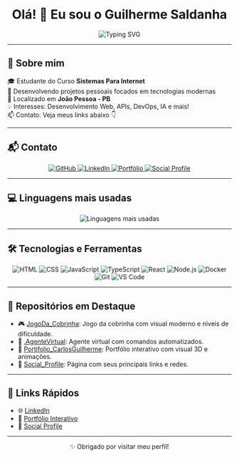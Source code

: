 <h1 align="center">Olá! 👋 Eu sou o Guilherme Saldanha</h1>

<p align="center">
  <img src="https://readme-typing-svg.herokuapp.com?font=Fira+Code&size=24&pause=1000&center=true&vCenter=true&width=435&lines=Desenvolvedor+Fullstack;Apaixonado+por+tecnologia;Sempre+aprendendo+novas+skills" alt="Typing SVG" />
</p>

---

## 🚀 Sobre mim

🎓 Estudante do Curso **Sistemas Para Internet**  
💼 Desenvolvendo projetos pessoais focados em tecnologias modernas  
📍 Localizado em **João Pessoa - PB**  
💡 Interesses: Desenvolvimento Web, APIs, DevOps, IA e mais!  
📫 Contato: Veja meus links abaixo 👇

---

## 📬 Contato

<div align="center">
  <a href="https://github.com/GuilhermeSaldanha02" target="_blank">
    <img src="https://img.shields.io/badge/GitHub-181717?style=for-the-badge&logo=github&logoColor=white" alt="GitHub" />
  </a>
  <a href="https://www.linkedin.com/in/guilherme-saldanha-418a2a1a1/" target="_blank">
    <img src="https://img.shields.io/badge/LinkedIn-0A66C2?style=for-the-badge&logo=linkedin&logoColor=white" alt="LinkedIn" />
  </a>
  <a href="https://guilhermesaldanha02.github.io/Portifolio_CarlosGuilherme/" target="_blank">
    <img src="https://img.shields.io/badge/Portf%C3%B3lio-FF5722?style=for-the-badge&logo=firefox-browser&logoColor=white" alt="Portfólio" />
  </a>
  <a href="https://guilhermesaldanha02.github.io/Social_Profile/" target="_blank">
    <img src="https://img.shields.io/badge/Social_Profile-6A1B9A?style=for-the-badge&logo=internet-explorer&logoColor=white" alt="Social Profile" />
  </a>
</div>

---

## 💻 Linguagens mais usadas

<p align="center">
  <img src="https://github-readme-stats-git-masterrstaa-rickstaa.vercel.app/api/top-langs/?username=GuilhermeSaldanha02&layout=compact&langs_count=8&theme=github_dark" alt="Linguagens mais usadas" />
</p>

---

## 🛠️ Tecnologias e Ferramentas

<p align="center">
  <img src="https://img.shields.io/badge/HTML5-E34F26?style=flat-square&logo=html5&logoColor=white" alt="HTML" />
  <img src="https://img.shields.io/badge/CSS3-1572B6?style=flat-square&logo=css3&logoColor=white" alt="CSS" />
  <img src="https://img.shields.io/badge/JavaScript-F7DF1E?style=flat-square&logo=javascript&logoColor=black" alt="JavaScript" />
  <img src="https://img.shields.io/badge/TypeScript-3178C6?style=flat-square&logo=typescript&logoColor=white" alt="TypeScript" />
  <img src="https://img.shields.io/badge/React-61DAFB?style=flat-square&logo=react&logoColor=black" alt="React" />
  <img src="https://img.shields.io/badge/Node.js-339933?style=flat-square&logo=node.js&logoColor=white" alt="Node.js" />
  <img src="https://img.shields.io/badge/Docker-2496ED?style=flat-square&logo=docker&logoColor=white" alt="Docker" />
  <img src="https://img.shields.io/badge/Git-F05032?style=flat-square&logo=git&logoColor=white" alt="Git" />
  <img src="https://img.shields.io/badge/VS_Code-007ACC?style=flat-square&logo=visual-studio-code&logoColor=white" alt="VS Code" />
</p>

---

## 📂 Repositórios em Destaque

- 🎮 [JogoDa_Cobrinha](https://github.com/GuilhermeSaldanha02/JogoDa_Cobrinha): Jogo da cobrinha com visual moderno e níveis de dificuldade.  
- 🤖 [.AgenteVirtual](https://github.com/GuilhermeSaldanha02/.AgenteVirtual): Agente virtual com comandos automatizados.  
- 🧠 [Portifolio_CarlosGuilherme](https://github.com/GuilhermeSaldanha02/Portifolio_CarlosGuilherme): Portfólio interativo com visual 3D e animações.  
- 🔗 [Social_Profile](https://github.com/GuilhermeSaldanha02/Social_Profile): Página com seus principais links e redes.

---

## 🔗 Links Rápidos

- 🌐 [LinkedIn](https://www.linkedin.com/in/guilherme-saldanha-418a2a1a1/)
- 💼 [Portfólio Interativo](https://guilhermesaldanha02.github.io/Portifolio_CarlosGuilherme/)
- 🧭 [Social Profile](https://guilhermesaldanha02.github.io/Social_Profile/)

---

<p align="center">
  ✨ Obrigado por visitar meu perfil!
</p>
